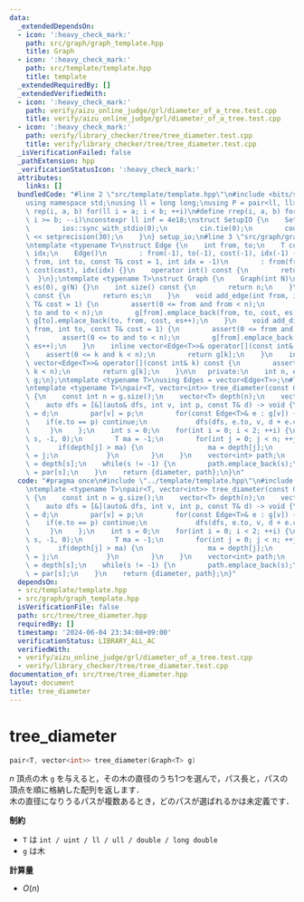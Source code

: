 ```yaml
---
data:
  _extendedDependsOn:
  - icon: ':heavy_check_mark:'
    path: src/graph/graph_template.hpp
    title: Graph
  - icon: ':heavy_check_mark:'
    path: src/template/template.hpp
    title: template
  _extendedRequiredBy: []
  _extendedVerifiedWith:
  - icon: ':heavy_check_mark:'
    path: verify/aizu_online_judge/grl/diameter_of_a_tree.test.cpp
    title: verify/aizu_online_judge/grl/diameter_of_a_tree.test.cpp
  - icon: ':heavy_check_mark:'
    path: verify/library_checker/tree/tree_diameter.test.cpp
    title: verify/library_checker/tree/tree_diameter.test.cpp
  _isVerificationFailed: false
  _pathExtension: hpp
  _verificationStatusIcon: ':heavy_check_mark:'
  attributes:
    links: []
  bundledCode: "#line 2 \"src/template/template.hpp\"\n#include <bits/stdc++.h>\n\
    using namespace std;\nusing ll = long long;\nusing P = pair<ll, ll>;\n#define\
    \ rep(i, a, b) for(ll i = a; i < b; ++i)\n#define rrep(i, a, b) for(ll i = a;\
    \ i >= b; --i)\nconstexpr ll inf = 4e18;\nstruct SetupIO {\n    SetupIO() {\n\
    \        ios::sync_with_stdio(0);\n        cin.tie(0);\n        cout << fixed\
    \ << setprecision(30);\n    }\n} setup_io;\n#line 3 \"src/graph/graph_template.hpp\"\
    \ntemplate <typename T>\nstruct Edge {\n    int from, to;\n    T cost;\n    int\
    \ idx;\n    Edge()\n        : from(-1), to(-1), cost(-1), idx(-1) {}\n    Edge(int\
    \ from, int to, const T& cost = 1, int idx = -1)\n        : from(from), to(to),\
    \ cost(cost), idx(idx) {}\n    operator int() const {\n        return to;\n  \
    \  }\n};\ntemplate <typename T>\nstruct Graph {\n    Graph(int N)\n        : n(N),\
    \ es(0), g(N) {}\n    int size() const {\n        return n;\n    }\n    int edge_size()\
    \ const {\n        return es;\n    }\n    void add_edge(int from, int to, const\
    \ T& cost = 1) {\n        assert(0 <= from and from < n);\n        assert(0 <=\
    \ to and to < n);\n        g[from].emplace_back(from, to, cost, es);\n       \
    \ g[to].emplace_back(to, from, cost, es++);\n    }\n    void add_directed_edge(int\
    \ from, int to, const T& cost = 1) {\n        assert(0 <= from and from < n);\n\
    \        assert(0 <= to and to < n);\n        g[from].emplace_back(from, to, cost,\
    \ es++);\n    }\n    inline vector<Edge<T>>& operator[](const int& k) {\n    \
    \    assert(0 <= k and k < n);\n        return g[k];\n    }\n    inline const\
    \ vector<Edge<T>>& operator[](const int& k) const {\n        assert(0 <= k and\
    \ k < n);\n        return g[k];\n    }\n\n   private:\n    int n, es;\n    vector<vector<Edge<T>>>\
    \ g;\n};\ntemplate <typename T>\nusing Edges = vector<Edge<T>>;\n#line 4 \"src/tree/tree_diameter.hpp\"\
    \ntemplate <typename T>\npair<T, vector<int>> tree_diameter(const Graph<T>& g)\
    \ {\n    const int n = g.size();\n    vector<T> depth(n);\n    vector<int> par(n);\n\
    \    auto dfs = [&](auto& dfs, int v, int p, const T& d) -> void {\n        depth[v]\
    \ = d;\n        par[v] = p;\n        for(const Edge<T>& e : g[v]) {\n        \
    \    if(e.to == p) continue;\n            dfs(dfs, e.to, v, d + e.cost);\n   \
    \     }\n    };\n    int s = 0;\n    for(int i = 0; i < 2; ++i) {\n        dfs(dfs,\
    \ s, -1, 0);\n        T ma = -1;\n        for(int j = 0; j < n; ++j) {\n     \
    \       if(depth[j] > ma) {\n                ma = depth[j];\n                s\
    \ = j;\n            }\n        }\n    }\n    vector<int> path;\n    const T diameter\
    \ = depth[s];\n    while(s != -1) {\n        path.emplace_back(s);\n        s\
    \ = par[s];\n    }\n    return {diameter, path};\n}\n"
  code: "#pragma once\n#include \"../template/template.hpp\"\n#include \"../graph/graph_template.hpp\"\
    \ntemplate <typename T>\npair<T, vector<int>> tree_diameter(const Graph<T>& g)\
    \ {\n    const int n = g.size();\n    vector<T> depth(n);\n    vector<int> par(n);\n\
    \    auto dfs = [&](auto& dfs, int v, int p, const T& d) -> void {\n        depth[v]\
    \ = d;\n        par[v] = p;\n        for(const Edge<T>& e : g[v]) {\n        \
    \    if(e.to == p) continue;\n            dfs(dfs, e.to, v, d + e.cost);\n   \
    \     }\n    };\n    int s = 0;\n    for(int i = 0; i < 2; ++i) {\n        dfs(dfs,\
    \ s, -1, 0);\n        T ma = -1;\n        for(int j = 0; j < n; ++j) {\n     \
    \       if(depth[j] > ma) {\n                ma = depth[j];\n                s\
    \ = j;\n            }\n        }\n    }\n    vector<int> path;\n    const T diameter\
    \ = depth[s];\n    while(s != -1) {\n        path.emplace_back(s);\n        s\
    \ = par[s];\n    }\n    return {diameter, path};\n}"
  dependsOn:
  - src/template/template.hpp
  - src/graph/graph_template.hpp
  isVerificationFile: false
  path: src/tree/tree_diameter.hpp
  requiredBy: []
  timestamp: '2024-06-04 23:34:08+09:00'
  verificationStatus: LIBRARY_ALL_AC
  verifiedWith:
  - verify/aizu_online_judge/grl/diameter_of_a_tree.test.cpp
  - verify/library_checker/tree/tree_diameter.test.cpp
documentation_of: src/tree/tree_diameter.hpp
layout: document
title: tree_diameter
---
```


# tree_diameter

```cpp
pair<T, vector<int>> tree_diameter(Graph<T> g)
```

$n$ 頂点の木 `g` を与えると，その木の直径のうち1つを選んで，パス長と，パスの頂点を順に格納した配列を返します．<br> 
木の直径になりうるパスが複数あるとき，どのパスが選ばれるかは未定義です．

**制約**

- `T` は `int / uint / ll / ull / double / long double`
- `g` は木

**計算量**

- $O(n)$